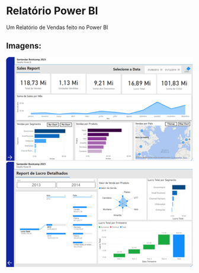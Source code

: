 # Relatório Power BI

Um Relatório de Vendas feito no Power BI


## Imagens:    


![Imagem1 demonstrando o resultado](Itens/Pagina_1.png)
![Imagem2 demonstrando o resultado](Itens/Pagina_2.png)
